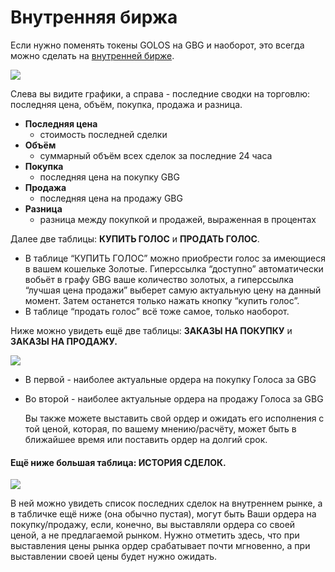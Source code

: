 # Внутренняя биржа

Если нужно поменять токены GOLOS на GBG и наоборот, это всегда можно сделать на [внутренней бирже](https://golos.id/market).

![](https://imgp.golos.io/0x0/https://s5.postimg.org/6jgbtfi47/%D0%BE%D0%B1%D1%89%D0%B8%D0%B9_%D0%BF%D0%BB%D0%B0%D0%BD.jpg)

Слева вы видите графики, а справа - последние сводки на торговлю: последняя цена, объём, покупка, продажа и разница.

* **Последняя цена**
  * стоимость последней сделки
* **Объём**
  * суммарный объём всех сделок за последние 24 часа
* **Покупка**
  * последняя цена на покупку GBG
* **Продажа**
  * последняя цена на продажу GBG
* **Разница**
  * разница между покупкой и продажей, выраженная в процентах

Далее две таблицы: **КУПИТЬ ГОЛОС** и **ПРОДАТЬ ГОЛОС**.

* В таблице “КУПИТЬ ГОЛОС” можно приобрести голос за имеющиеся в вашем кошельке Золотые. Гиперссылка “доступно” автоматически вобьёт в графу GBG ваше количество золотых, а гиперссылка “лучшая цена продажи” выберет самую актуальную цену на данный момент. Затем останется только нажать кнопку “купить голос”.
* В таблице “продать голос” всё тоже самое, только наоборот.

Ниже можно увидеть ещё две таблицы: **ЗАКАЗЫ НА ПОКУПКУ** и **ЗАКАЗЫ НА ПРОДАЖУ.**

![](https://imgp.golos.io/0x0/https://s5.postimg.org/c6coqwkmv/%D0%B7%D0%B0%D0%BA%D0%B0%D0%B7%D1%8B.jpg)

* В первой - наиболее актуальные ордера на покупку Голоса за GBG
* Во второй - наиболее актуальные ордера на продажу Голоса за GBG

  Вы также можете выставить свой ордер и ожидать его исполнения с той ценой, которая, по вашему мнению/расчёту, может быть в ближайшее время или поставить ордер на долгий срок.

#### Ещё ниже большая таблица: **ИСТОРИЯ СДЕЛОК.** <a id="&#x435;&#x449;&#x451;-&#x43D;&#x438;&#x436;&#x435;-&#x431;&#x43E;&#x43B;&#x44C;&#x448;&#x430;&#x44F;-&#x442;&#x430;&#x431;&#x43B;&#x438;&#x446;&#x430;-&#x438;&#x441;&#x442;&#x43E;&#x440;&#x438;&#x44F;-&#x441;&#x434;&#x435;&#x43B;&#x43E;&#x43A;"></a>

![](https://imgp.golos.io/0x0/https://s5.postimg.org/rdsob9chj/%D0%B8%D1%81%D1%82%D0%BE%D1%80%D0%B8%D1%8F.jpg)

В ней можно увидеть список последних сделок на внутреннем рынке, а в табличке ещё ниже \(она обычно пустая\), могут быть Ваши ордера на покупку/продажу, если, конечно, вы выставляли ордера со своей ценой, а не предлагаемой рынком. Нужно отметить здесь, что при выставления цены рынка ордер срабатывает почти мгновенно, а при выставлении своей цены будет нужно ожидать.

